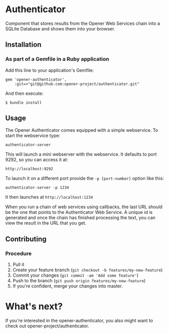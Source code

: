# Authenticator

Component that stores results from the Opener Web Services chain into a SQLite 
Database and shows them into your browser.


## Installation

### As part of a Gemfile in a Ruby application

Add this line to your application's Gemfile:

    gem 'opener-authenticator',
        :git=>"git@github.com:opener-project/authenticator.git"

And then execute:

    $ bundle install

## Usage

The Opener Authenticator comes equipped with a simple webservice. To start the
webservice type:

    authenticator-server

This will launch a mini webserver with the webservice. It defaults to port 9292,
so you can access it at:

    http://localhost:9292

To launch it on a different port provide the ```-p [port-number]``` option like
this:

    authenticator-server -p 1234

It then launches at ```http://localhost:1234```

When you run a chain of web services using callbacks, the last URL should be the
one that points to the Authenticator Web Service. A unique id is generated and once the
chain has finished processing the text, you can view the result in the URL that
you get.

## Contributing

### Procedure

1. Pull it
2. Create your feature branch (`git checkout -b features/my-new-feature`)
3. Commit your changes (`git commit -am 'Add some feature'`)
4. Push to the branch (`git push origin features/my-new-feature`)
5. If you're confident, merge your changes into master.

# What's next? 

If you're interested in the opener-authenticator, you also might want to check
out opener-project/authenticator.
